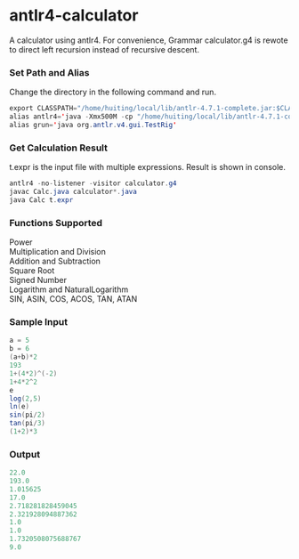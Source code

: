 # antlr4-calculator
A calculator using antlr4. For convenience, Grammar calculator.g4 is rewote to direct left recursion instead of recursive descent.

### Set Path and Alias
Change the directory in the following command and run.
```java
export CLASSPATH="/home/huiting/local/lib/antlr-4.7.1-complete.jar:$CLASSPATH"
alias antlr4='java -Xmx500M -cp "/home/huiting/local/lib/antlr-4.7.1-complete.jar:$CLASSPATH" org.antlr.v4.Tool'
alias grun='java org.antlr.v4.gui.TestRig'
```

### Get Calculation Result

t.expr is the input file with multiple expressions. Result is shown in console.

```java
antlr4 -no-listener -visitor calculator.g4
javac Calc.java calculator*.java
java Calc t.expr
```
### Functions Supported
Power  
Multiplication and Division  
Addition and Subtraction  
Square Root  
Signed Number  
Logarithm and NaturalLogarithm  
SIN, ASIN, COS, ACOS, TAN, ATAN  

### Sample Input
```java
a = 5
b = 6
(a+b)*2
193
1+(4*2)^(-2)
1+4*2^2
e
log(2,5)
ln(e)
sin(pi/2)
tan(pi/3)
(1+2)*3
```

### Output
```java
22.0
193.0
1.015625
17.0
2.718281828459045
2.321928094887362
1.0
1.0
1.7320508075688767
9.0
```
